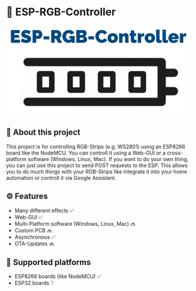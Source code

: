 # 🌈 ESP-RGB-Controller
<p align="center"><img src="https://raw.githubusercontent.com/WoodyLetsCode/ESP-RGB-Controller/wifi-setup-captive-portal/ESP-RGB-Controller.png"></p>

## 👋 About this project
This project is for controlling RGB-Strips (e.g. WS2801) using an ESP8266 board like the NodeMCU. You can controll it using a Web-GUI or a cross-platform software (Windows, Linux, Mac). If you want to do your own thing, you can just use this project to send POST requests to the ESP. This allows you to do much things with your RGB-Strips like integrate it into your home automation or controll it via Google Assistant.

## ⚙️ Features
- Many different effects ✅
- Web-GUI ✅
- Multi-Platform software (Windows, Linux, Mac) 🔜
- Custom PCB 🔜
- Asynchronous ✅
- OTA-Updates 🔜

## 💾 Supported platforms
- ESP8266 boards (like NodeMCU) ✅
- ESP32 boards ❔
